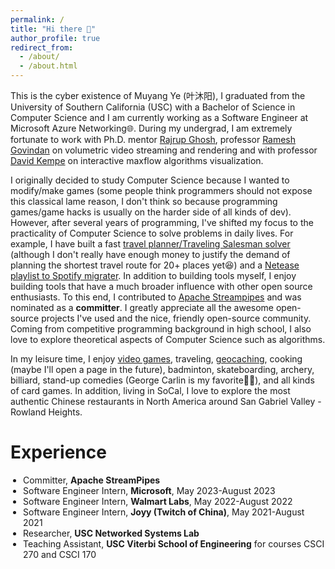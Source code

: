 ```yaml
---
permalink: /
title: "Hi there 👋"
author_profile: true
redirect_from: 
  - /about/
  - /about.html
---
```


This is the cyber existence of Muyang Ye (叶沐阳), I graduated from the University of Southern California (USC) with a Bachelor of Science in Computer Science and I am currently working as a Software Engineer at Microsoft Azure Networking🌐. During my undergrad, I am extremely fortunate to work with Ph.D. mentor [Rajrup Ghosh](https://nsl.usc.edu/people/rajrup-ghosh/), professor [Ramesh Govindan](https://govindan.usc.edu/) on volumetric video streaming and rendering and with professor [David Kempe](https://0-scholar-google-com.brum.beds.ac.uk/citations?user=fNvryVUAAAAJ&hl=en) on interactive maxflow algorithms visualization.

I originally decided to study Computer Science because I wanted to modify/make games (some people think programmers should not expose this classical lame reason, I don't think so because programming games/game hacks is usually on the harder side of all kinds of dev). However, after several years of programming, I've shifted my focus to the practicality of Computer Science to solve problems in daily lives. For example, I have built a fast [travel planner/Traveling Salesman solver](https://github.com/muyangye/Traveling_Salesman_Solver_Google_Maps) (although I don't really have enough money to justify the demand of planning the shortest travel route for 20+ places yet😆) and a [Netease playlist to Spotify migrater](https://github.com/muyangye/Netease_To_Spotify). In addition to building tools myself, I enjoy building tools that have a much broader influence with other open source enthusiasts. To this end, I contributed to [Apache Streampipes](https://github.com/apache/streampipes) and was nominated as a **committer**. I greatly appreciate all the awesome open-source projects I've used and the nice, friendly open-source community. Coming from competitive programming background in high school, I also love to explore theoretical aspects of Computer Science such as algorithms.

In my leisure time, I enjoy [video games](https://muyangye.github.io/games/), traveling, [geocaching](), cooking (maybe I'll open a page in the future), badminton, skateboarding, archery, billiard, stand-up comedies (George Carlin is my favorite👨‍🦳), and all kinds of card games. In addition, living in SoCal, I love to explore the most authentic Chinese restaurants in North America around San Gabriel Valley - Rowland Heights.

Experience
======
<ul style="padding-left: 20px">
  <li>Committer, <strong>Apache StreamPipes</strong></li>
  <li>Software Engineer Intern, <strong>Microsoft</strong>, May 2023-August 2023</li>
  <li>Software Engineer Intern, <strong>Walmart Labs</strong>, May 2022-August 2022</li>
  <li>Software Engineer Intern, <strong>Joyy (Twitch of China)</strong>, May 2021-August 2021</li>
  <li>Researcher, <strong>USC Networked Systems Lab</strong></li>
  <li>Teaching Assistant, <strong>USC Viterbi School of Engineering</strong> for courses CSCI 270 and CSCI 170</li>
</ul>